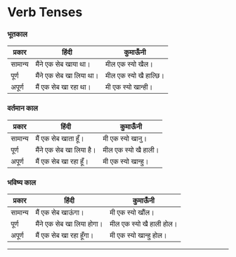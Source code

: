 # Verb Tenses

### भूतकाल
प्रकार | हिंदी | कुमाऊँनी
--- | --- | ---
सामान्य | मैंने एक सेब खाया था। | मील एक स्यो खैल।
पूर्ण | मैंने एक सेब खा लिया था। | मील एक स्यो खै हाल्छि।
अपूर्ण | मैं एक सेब खा रहा था। | मी एक स्यो खान्ही।

### वर्तमान काल
प्रकार | हिंदी | कुमाऊँनी
--- | --- | ---
सामान्य | मैं एक सेब खाता हूँ। | मी एक स्यो खानु।
पूर्ण | मैंने एक सेब खा लिया है। | मील एक स्यो खै हाली।
अपूर्ण | मैं एक सेब खा रहा हूँ। | मी एक स्यो खान्हु।

### भविष्य काल
प्रकार | हिंदी | कुमाऊँनी
--- | --- | ---
सामान्य | मैं एक सेब खाऊंगा। | मी एक स्यो खौंल।
पूर्ण | मैंने एक सेब खा लिया होगा। | मील एक स्यो खै हाली होल।
अपूर्ण | मैं एक सेब खा रहा हूँगा। | मी एक स्यो खान्हु होल।

---